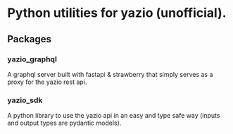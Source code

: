 # Python utilities for yazio (unofficial).
## Packages
### yazio_graphql
A graphql server built with fastapi & strawberry that simply serves as a proxy for the
yazio rest api.
### yazio_sdk
A python library to use the yazio api in an easy and type safe way (inputs and output 
types are pydantic models).
